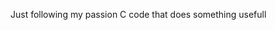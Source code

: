 Just following my passion
C code that does something usefull

<!---
MiPaGitH/MiPaGitH is a ✨ special ✨ repository because its `README.md` (this file) appears on your GitHub profile.
You can click the Preview link to take a look at your changes.
--->
